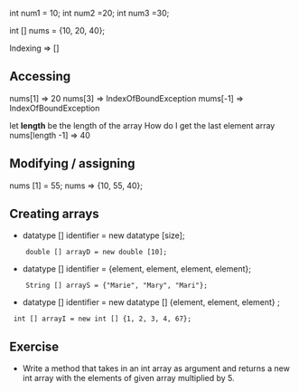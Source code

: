 int num1 = 10;
 int num2 =20;
 int  num3 =30;

int [] nums = {10, 20, 40};

Indexing => [] 

## Accessing 
nums[1] =>  20
nums[3] =>  IndexOfBoundException 
mums[-1] => IndexOfBoundException

let **length** be the length of the array
How do I get the last element array
nums[length -1] => 40

## Modifying / assigning

nums [1] = 55;
nums => {10, 55, 40};

## Creating arrays

- datatype [] identifier = new datatype [size];
```
	double [] arrayD = new double [10];
```
- datatype [] identifier = {element, element, element, element};
```
	String [] arrayS = {"Marie", "Mary", "Mari"};
```
- datatype [] identifier = new datatype [] {element, element, element} ; 
```
 int [] arrayI = new int [] {1, 2, 3, 4, 67}; 
```
## Exercise
- Write a method that takes in an int array as argument and returns a new int array with the elements of given array multiplied by 5. 
